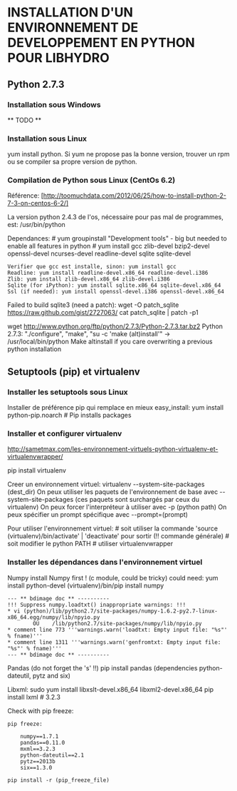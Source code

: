 INSTALLATION D'UN ENVIRONNEMENT DE DEVELOPPEMENT EN PYTHON POUR LIBHYDRO
===============================================================================

Python 2.7.3
-------------------------------------------------------------------------------
### Installation sous Windows ###
** TODO **

### Installation sous Linux ###
yum install python.
Si yum ne propose pas la bonne version, trouver un rpm ou se compiler sa propre version de python.

### Compilation de Python sous Linux (CentOs 6.2) ###
Référence: [http://toomuchdata.com/2012/06/25/how-to-install-python-2-7-3-on-centos-6-2/]

La version python 2.4.3 de l'os, nécessaire pour pas mal de programmes, est:
    /usr/bin/python

Dependances:
    # yum groupinstall "Development tools" - big but needed to enable all features in python
    # yum install gcc zlib-devel bzip2-devel openssl-devel ncurses-devel readline-devel sqlite sqlite-devel

    Verifier que gcc est installe, sinon: yum install gcc
    Readline: yum install readline-devel.x86_64 readline-devel.i386
    Zlib: yum install zlib-devel.x86_64 zlib-devel.i386
    Sqlite (for iPython): yum install sqlite.x86_64 sqlite-devel.x86_64
    Ssl (if needed): yum install openssl-devel.i386 openssl-devel.x86_64

Failed to build sqlite3 (need a patch):
    wget -O patch_sqlite https://raw.github.com/gist/2727063/
    cat patch_sqlite | patch -p1

wget http://www.python.org/ftp/python/2.7.3/Python-2.7.3.tar.bz2
Python 2.7.3: "./configure", "make", "su -c 'make (alt)install'" -> /usr/local/bin/python
Make altinstall if you care overwriting a previous python installation

Setuptools (pip) et virtualenv
-------------------------------------------------------------------------------
### Installer les setuptools sous Linux ###
Installer de préférence pip qui remplace en mieux easy_install:
    yum install python-pip.noarch  # Pip installs packages

### Installer et configurer virtualenv ###
http://sametmax.com/les-environnement-virtuels-python-virtualenv-et-virtualenvwrapper/

pip install virtualenv

Creer un environnement virtuel:
    virtualenv --system-site-packages (dest_dir)
On peux utiliser les paquets de l'environnement de base avec --system-site-packages
(ces paquets sont surchargés par ceux du virtualenv)
On peux forcer l'interpréteur à utiliser avec -p (python path)
On peux spécifier un prompt spécifique avec --prompt=(prompt)

Pour utiliser l'environnement virtuel:
    # soit utiliser la commande 'source (virtualenv)/bin/activate' | 'deactivate' pour sortir (!! commande générale)
    # soit modifier le python PATH
    # utiliser virtualenvwrapper

### Installer les dépendances dans l'environnement virtuel ###

Numpy
    install Numpy first ! (c module, could be tricky)
    could need: yum install python-devel
    (virtualenv)/bin/pip install numpy

    --- ** bdimage doc ** ----------
    !!! Suppress numpy.loadtxt() inappropriate warnings: !!!
    * vi (python)/lib/python2.7/site-packages/numpy-1.6.2-py2.7-linux-x86_64.egg/numpy/lib/npyio.py
            OU    /lib/python2.7/site-packages/numpy/lib/npyio.py
    * comment line 773 '''warnings.warn('loadtxt: Empty input file: "%s"' % fname)'''
    * comment line 1311 '''warnings.warn('genfromtxt: Empty input file: "%s"' % fname)'''
    --- ** bdimage doc ** ----------

Pandas (do not forget the 's' !!)
    pip install pandas
    (dependencies python-dateutil, pytz and six)

Libxml:
    sudo yum install libxslt-devel.x86_64 libxml2-devel.x86_64
    pip install lxml  # 3.2.3

Check with pip freeze:

    pip freeze:

        numpy==1.7.1
        pandas==0.11.0
        mxml==3.2.3
        python-dateutil==2.1
        pytz==2013b
        six==1.3.0

    pip install -r (pip_freeze_file)
